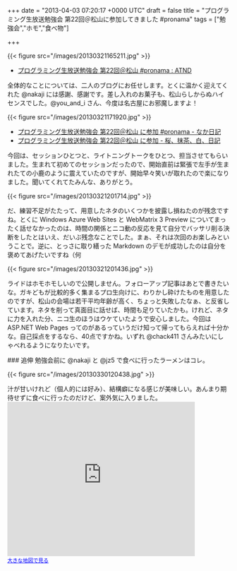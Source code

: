 
+++
date = "2013-04-03 07:20:17 +0000 UTC"
draft = false
title = "プログラミング生放送勉強会 第22回＠松山に参加してきました #pronama"
tags = ["勉強会","ホモ","食べ物"]

+++


{{< figure src="/images/20130321165211.jpg"  >}}

<ul>
<li><a href="http://atnd.org/events/37393">プログラミング生放送勉強会 第22回＠松山 #pronama : ATND</a></li>
</ul>全体的なことについては、二人のブログにお任せします。とくに温かく迎えてくれた @nakaji には感謝、感謝です。差し入れのお菓子も、松山らしからぬハイセンスでした。@you_and_i さん、今度は名古屋にお邪魔しますよ！

{{< figure src="/images/20130321171920.jpg"  >}}

<ul>
<li><a href="http://nakaji.hatenablog.com/entry/2013/04/02/013703">プログラミング生放送勉強会 第22回＠松山 に参加 #pronama - なか日記</a></li>
<li><a href="http://d.hatena.ne.jp/youandi/20130330/p1">プログラミング生放送勉強会 第22回＠松山 に参加 - 桜、抹茶、白、日記</a></li>
</ul>今回は、セッションひとつと、ライトニングトークをひとつ、担当させてもらいました。生まれて初めてのセッションだったので、開始直前は緊張で左手が生まれたての小鹿のように震えていたのですが、開始早々笑いが取れたので楽になりました。聞いてくれてたみんな、ありがとう。

{{< figure src="/images/20130321201714.jpg"  >}}

だ、練習不足がたたって、用意したネタのいくつかを披露し損ねたのが残念ですね。とくに Windows Azure Web Sites と WebMatrix 3 Preview についてまったく話せなかったのは、時間の関係とニコ動の反応を見て自分でバッサリ削る決断をしたとはいえ、だいぶ残念なことでした。まぁ、それは次回のお楽しみということで。逆に、とっさに取り繕った Markdown のデモが成功したのは自分を褒めてあげたいですね（何

{{< figure src="/images/20130321201436.jpg"  >}}

ライドはホモホモしいので公開しません。フォローアップ記事はあとで書きたいな。ガキどもが比較的多く集まるプロ生向けに、わりかし砕けたものを用意したのですが、松山の会場は若干平均年齢が高く、ちょっと失敗したなぁ、と反省しています。ネタを削って真面目に話せば、時間も足りていたかも。けれど、ネタに力を入れた分、ニコ生のほうはウケていたようで安心しました。今回は ASP.NET Web Pages ってのがあるっていうだけ知って帰ってもらえれば十分かな。自己採点をするなら、40点ですかね。いずれ @chack411 さんみたいにしゃべれるようになりたいです。

<div class="section">
    ### 追伸
    勉強会前に @nakaji と @jz5 で食べに行ったラーメンはコレ。

{{< figure src="/images/20130330120438.jpg"  >}}

汁が甘いけれど（個人的には好み）、結構癖になる感じが美味しい。あんまり期待せずに食べに行ったのだけど、案外気に入りました。<iframe width="425" height="350" frameborder="0" scrolling="no" marginheight="0" marginwidth="0" src="https://maps.google.co.jp/maps?ie=UTF8&amp;q=%E7%93%A2%E5%A4%AA&amp;fb=1&amp;gl=jp&amp;hq=%E7%93%A2%E5%A4%AA&amp;cid=0,0,15820296508481762831&amp;t=m&amp;brcurrent=3,0x354fe58c4df61cc3:0xf5250d884f14952a,0&amp;ll=33.840907,132.761514&amp;spn=0.006238,0.00912&amp;z=16&amp;iwloc=A&amp;output=embed"></iframe><br/><small><a href="https://maps.google.co.jp/maps?ie=UTF8&amp;q=%E7%93%A2%E5%A4%AA&amp;fb=1&amp;gl=jp&amp;hq=%E7%93%A2%E5%A4%AA&amp;cid=0,0,15820296508481762831&amp;t=m&amp;brcurrent=3,0x354fe58c4df61cc3:0xf5250d884f14952a,0&amp;ll=33.840907,132.761514&amp;spn=0.006238,0.00912&amp;z=16&amp;iwloc=A&amp;source=embed" style="color:#0000FF;text-align:left">大きな地図で見る</a></small>

</div>

